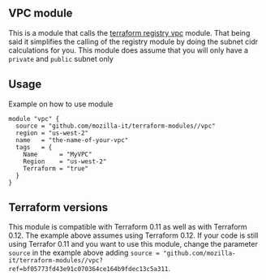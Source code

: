 ## VPC module
This is a module that calls the [terraform registry vpc](https://registry.terraform.io/modules/terraform-aws-modules/vpc/aws/1.72.0) module.
That being said it simplifies the calling of the registry module by doing the subnet cidr calculations for you. This module does assume that you
will only have a `private` and `public` subnet only

## Usage
Example on how to use module

```
module "vpc" {
  source = "github.com/mozilla-it/terraform-modules//vpc"
  region = "us-west-2"
  name   = "the-name-of-your-vpc"
  tags   = {
    Name      = "MyVPC"
    Region    = "us-west-2"
    Terraform = "true"
  }
}
```

## Terraform versions
This module is compatible with Terraform 0.11 as well as with Terraform 0.12.
The example above assumes using Terraform 0.12. If your code is still using Terrafor 0.11 and you want to use this module,
change the parameter `source` in the example above adding `source = "github.com/mozilla-it/terraform-modules//vpc?ref=bf05773fd43e91c070364ce164b9fdec13c5a311`.
